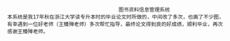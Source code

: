                                         图书资料信息管理系统
    本系统是我17年秋在浙江大学读专升本时的毕业论文时所做的，中间改了多次，也画了不少图，有幸遇到一位好老师（王臻殚老师）多次帮忙指导，最终论文得到良的好成绩，顺利毕业，再次感谢王臻殚老师。
